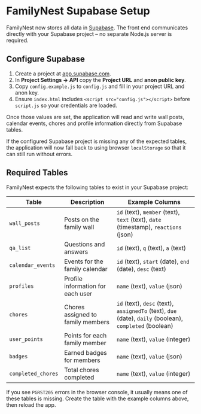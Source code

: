 # FamilyNest Supabase Setup

FamilyNest now stores all data in [Supabase](https://supabase.com). The front end communicates directly with your Supabase project – no separate Node.js server is required.

## Configure Supabase

1. Create a project at [app.supabase.com](https://app.supabase.com/).
2. In **Project Settings → API** copy the **Project URL** and **anon public key**.
3. Copy `config.example.js` to `config.js` and fill in your project URL and anon key.
4. Ensure `index.html` includes `<script src="config.js"></script>` before `script.js` so your credentials are loaded.

Once those values are set, the application will read and write wall posts, calendar events, chores and profile information directly from Supabase tables.

If the configured Supabase project is missing any of the expected tables, the application will now fall back to using browser `localStorage` so that it can still run without errors.

## Required Tables

FamilyNest expects the following tables to exist in your Supabase project:

| Table            | Description                        | Example Columns                       |
|------------------|------------------------------------|---------------------------------------|
| `wall_posts`     | Posts on the family wall           | `id` (text), `member` (text), `text` (text), `date` (timestamp), `reactions` (json) |
| `qa_list`        | Questions and answers              | `id` (text), `q` (text), `a` (text)   |
| `calendar_events`| Events for the family calendar     | `id` (text), `start` (date), `end` (date), `desc` (text) |
| `profiles`       | Profile information for each user  | `name` (text), `value` (json)         |
| `chores`         | Chores assigned to family members  | `id` (text), `desc` (text), `assignedTo` (text), `due` (date), `daily` (boolean), `completed` (boolean) |
| `user_points`    | Points for each family member       | `name` (text), `value` (integer)      |
| `badges`         | Earned badges for members           | `name` (text), `value` (json)         |
| `completed_chores`| Total chores completed            | `name` (text), `value` (integer)      |

If you see `PGRST205` errors in the browser console, it usually means one of these tables is missing. Create the table with the example columns above, then reload the app.

